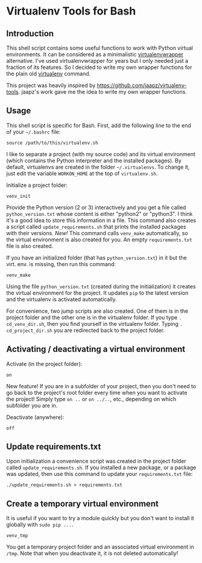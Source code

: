Virtualenv Tools for Bash
=========================

Introduction
------------
This shell script contains some useful functions to work with
Python virtual environments. It can be considered as a minimalistic
[virtualenvwrapper](https://virtualenvwrapper.readthedocs.org/en/latest/)
alternative. I've used virtualenvwrapper for years but I
only needed just a fraction of its features. So I decided
to write my own wrapper functions for the plain old
[virtualenv](https://virtualenv.readthedocs.org/en/latest/) command.

This project was heavily inspired by
<https://github.com/jaapz/virtualenv-tools>. jaapz's work gave me the
idea to write my own wrapper functions.

Usage
-----
This shell script is specific for Bash. First, add the following line
to the end of your `~/.bashrc` file:

    source /path/to/this/virtualenv.sh

I like to separate a project (with my source code) and its virtual
environment (which contains the Python interpreter and the installed
packages). By default, virtualenvs are created in the folder
`~/.virtualenvs`. To change it, just edit the variable `WORKON_HOME`
at the top of `virtualenv.sh`.

Initialize a project folder:

    venv_init

Provide the Python version (2 or 3) interactively and you get a
file called `python_version.txt` whose content is either
"python2" or "python3". I think it's a good idea to store this
information in a file. This command also creates a script called
`update_requirements.sh` that prints the installed packages with
their versions. *New!* This command calls `venv_make` automatically,
so the virtual environment is also created for you. An empty
`requirements.txt` file is also created.

If you have an initialized folder (that has `python_version.txt`)
in it but the virt. env. is missing, then run this command:

    venv_make

Using the file `python_version.txt` (created during the initialization)
it creates the virtual environment for the project. It updates `pip` to
the latest version and the virtualenv is activated automatically.

For convenience, two jump scripts are also created. One of them is in
the project folder and the other one is in the virtualenv folder. If
you type `. cd_venv_dir.sh`, then you find yourself in the virtualenv
folder. Typing `. cd_project_dir.sh` you are redirected back to the
project folder.

Activating / deactivating a virtual environment
-----------------------------------------------
Activate (in the project folder):

    on

New feature! If you are in a subfolder of your project, then you
don't need to go back to the project's root folder every time when
you want to activate the project! Simply type `on ..` or `on ../..`, etc.,
depending on which subfolder you are in.

Deactivate (anywhere):

    off

Update requirements.txt
-----------------------
Upon initialization a convenience script was created in the project
folder called `update_requirements.sh`. If you installed a new
package, or a package was updated, then use this command to
update your `requirements.txt` file:

    ./update_requirements.sh > requirements.txt

Create a temporary virtual environment
--------------------------------------
It is useful if you want to try a module quickly but you don't want to
install it globally with `sudo pip ...`.

    venv_tmp

You get a temporary project folder and an associated virtual environment
in `/tmp`. Note that when you deactivate it, it is not deleted
automatically!
